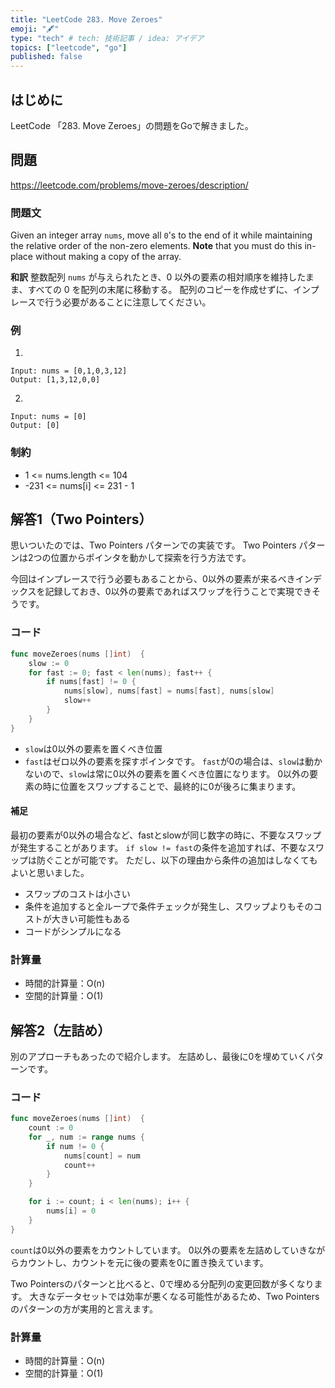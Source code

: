 ```yaml
---
title: "LeetCode 283. Move Zeroes"
emoji: "🖋"
type: "tech" # tech: 技術記事 / idea: アイデア
topics: ["leetcode", "go"]
published: false
---
```

## はじめに
LeetCode 「283. Move Zeroes」の問題をGoで解きました。

## 問題
https://leetcode.com/problems/move-zeroes/description/

### 問題文
Given an integer array `nums`, move all `0`'s to the end of it while maintaining the relative order of the non-zero elements.
**Note** that you must do this in-place without making a copy of the array.

**和訳**
整数配列 `nums` が与えられたとき、0 以外の要素の相対順序を維持したまま、すべての 0 を配列の末尾に移動する。
配列のコピーを作成せずに、インプレースで行う必要があることに注意してください。

### 例
1.
```
Input: nums = [0,1,0,3,12]
Output: [1,3,12,0,0]
```

2.
```
Input: nums = [0]
Output: [0]
```

### 制約
- 1 <= nums.length <= 104
- -231 <= nums[i] <= 231 - 1

## 解答1（Two Pointers）
思いついたのでは、Two Pointers パターンでの実装です。
Two Pointers パターンは2つの位置からポインタを動かして探索を行う方法です。

今回はインプレースで行う必要もあることから、0以外の要素が来るべきインデックスを記録しておき、0以外の要素であればスワップを行うことで実現できそうです。

### コード
```go
func moveZeroes(nums []int)  {
    slow := 0
    for fast := 0; fast < len(nums); fast++ {
        if nums[fast] != 0 {
            nums[slow], nums[fast] = nums[fast], nums[slow]
            slow++
        }
    }
}
```
- `slow`は0以外の要素を置くべき位置
- `fast`はゼロ以外の要素を探すポインタです。
`fast`が0の場合は、`slow`は動かないので、`slow`は常に0以外の要素を置くべき位置になります。
0以外の要素の時に位置をスワップすることで、最終的に0が後ろに集まります。

#### 補足
最初の要素が0以外の場合など、fastとslowが同じ数字の時に、不要なスワップが発生することがあります。
`if slow != fast`の条件を追加すれば、不要なスワップは防ぐことが可能です。
ただし、以下の理由から条件の追加はしなくてもよいと思いました。
- スワップのコストは小さい
- 条件を追加すると全ループで条件チェックが発生し、スワップよりもそのコストが大きい可能性もある
- コードがシンプルになる

### 計算量
- 時間的計算量：O(n)
- 空間的計算量：O(1)

## 解答2（左詰め）
別のアプローチもあったので紹介します。
左詰めし、最後に0を埋めていくパターンです。

### コード
```go
func moveZeroes(nums []int)  {
    count := 0
    for _, num := range nums {
        if num != 0 {
            nums[count] = num
            count++
        }
    }

    for i := count; i < len(nums); i++ {
        nums[i] = 0
    }
}
```
`count`は0以外の要素をカウントしています。
0以外の要素を左詰めしていきながらカウントし、カウントを元に後の要素を0に置き換えています。

Two Pointersのパターンと比べると、0で埋める分配列の変更回数が多くなります。
大きなデータセットでは効率が悪くなる可能性があるため、Two Pointersのパターンの方が実用的と言えます。

### 計算量
- 時間的計算量：O(n)
- 空間的計算量：O(1)